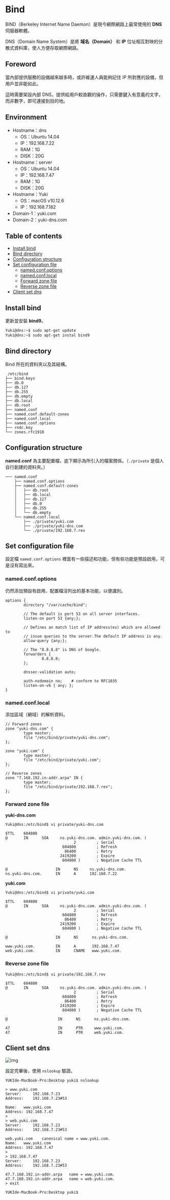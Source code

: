 # Bind
BIND（Berkeley Internet Name Daemon）是現今網際網路上最常使用的 **DNS** 伺服器軟體。

DNS（Domain Name System）是將 **域名（Domain）** 和 **IP** 位址相互對映的分散式資料庫，使人方便存取網際網路。

## Foreword
當內部提供服務的設備越來越多時，或許維運人員能夠記住 IP 所對應的設備，但用戶並非能如此。

這時需要架設內部 DNS，提供給用戶較直觀的操作，只需要鍵入有意義的文字，而非數字，即可連接到目的地。

## Environment
- Hostname：dns
  - OS：Ubuntu 14.04
  - IP：192.168.7.22
  - RAM：1G
  - DISK：20G
- Hostname：server
  - OS：Ubuntu 14.04
  - IP：192.168.7.47
  - RAM：1G
  - DISK：20G
- Hostname：Yuki
  - OS：macOS v10.12.6
  - IP：192.168.7.182
- Domain-1：yuki.com
- Domain-2：yuki-dns.com


## Table of contents
- [Install bind](#install-bind)
- [Bind directory](#bind-directory)
- [Configuration structure](#configuration-structure) 
- [Set configuration file](#set-configuration-file)
  - [named.conf.options](#namedconfoptions)
  - [named.conf.local](#namedconflocal)
  - [Forward zone file](#forward-zone-file)
  - [Reverse zone file](#reverse-zone-file)
- [Client set dns](#client-set-dns)

## Install bind
更新並安裝 **bind9**。

```bash
Yuki@dns:~$ sudo apt-get update
Yuki@dns:~$ sudo apt-get instal bind9
```

## Bind directory
Bind 所在的資料夾以及其結構。
```
 /etc/bind
├── bind.keys
├── db.0
├── db.127
├── db.255
├── db.empty
├── db.local
├── db.root
├── named.conf
├── named.conf.default-zones
├── named.conf.local
├── named.conf.options
├── rndc.key
└── zones.rfc1918
```

## Configuration structure

**named.conf** 為主要配置檔，底下顯示為所引入的檔案關係。（`./private` 是個人自行創建的資料夾。）
```
─── named.conf
    ├── named.conf.options
    ├── named.conf.default-zones
    │   ├── db.root
    │   ├── db.local
    │   ├── db.127
    │   ├── db.0
    │   ├── db.255
    │   └── db.empty
    └── named.conf.local
        ├── ./private/yuki.com
        ├── ./private/yuki-dns.com
        └── ./private/192.168.7.rev
```

## Set configuration file

設定檔 `named.conf.options` 裡面有一些描述和功能，但有些功能是預設啟用，可是沒有寫出來。

### named.conf.options
仍然添加預設有啟用，配置檔沒列出的基本功能，以便識別。

```
options {
        directory "/var/cache/bind";

        // The default is port 53 on all server interfaces.
        listen-on port 53 {any;};

        // Defines an match list of IP address(es) which are allowed to
        // issue queries to the server.The default IP address is any.
        allow-query {any;};
        
        // The "8.8.8.8" is DNS of Google.
        forwarders {
                8.8.8.8;
        };

        dnssec-validation auto;

        auth-nxdomain no;    # conform to RFC1035
        listen-on-v6 { any; };
}
```

### named.conf.local
添加區域（網域）的解析資料。
```
// Forward zones
zone "yuki-dns.com" {
        type master;
        file "/etc/bind/private/yuki-dns.com";
};

zone "yuki.com" {
        type master;
        file "/etc/bind/private/yuki.com";
};

// Reverse zones
zone "7.168.192.in-addr.arpa" IN {
        type master;
        file "/etc/bind/private/192.168.7.rev";
};
```

### Forward zone file

**yuki-dns.com**
```
Yuki@dns:/etc/bind$ vi private/yuki-dns.com

$TTL    604800
@       IN      SOA     ns.yuki-dns.com. admin.yuki-dns.com. (
                              2         ; Serial
                         604800         ; Refresh
                          86400         ; Retry
                        2419200         ; Expire
                         604800 )       ; Negative Cache TTL

@                     IN      NS     ns.yuki-dns.com.
ns.yuki-dns.com.      IN      A      192.168.7.22
```

**yuki.com**
```
Yuki@dns:/etc/bind$ vi private/yuki.com

$TTL    604800
@       IN      SOA     ns.yuki-dns.com. admin.yuki-dns.com. (
                              2         ; Serial
                         604800         ; Refresh
                          86400         ; Retry
                        2419200         ; Expire
                         604800 )       ; Negative Cache TTL

@                     IN      NS      ns.yuki-dns.com.

www.yuki.com.         IN      A       192.168.7.47
web.yuki.com.         IN      CNAME   www.yuki.com.
```

### Reverse zone file

```
Yuki@dns:/etc/bind$ vi private/192.168.7.rev

$TTL    604800
@       IN      SOA     ns.yuki-dns.com. admin.yuki-dns.com. (
                              2         ; Serial
                         604800         ; Refresh
                          86400         ; Retry
                        2419200         ; Expire
                         604800 )       ; Negative Cache TTL

@                      IN      NS      ns.yuki-dns.com.

47                     IN      PTR     www.yuki.com.
47                     IN      PTR     web.yuki.com.
```

## Client set dns

![img](img/img-01.png)

設定完畢後，使用 `nslookup` 驗證。
```
YUKIde-MacBook-Pro:Desktop yuki$ nslookup

> www.yuki.com
Server:		192.168.7.23
Address:	192.168.7.23#53

Name:	www.yuki.com
Address: 192.168.7.47
> 
> web.yuki.com
Server:		192.168.7.23
Address:	192.168.7.23#53

web.yuki.com	canonical name = www.yuki.com.
Name:	www.yuki.com
Address: 192.168.7.47
> 
> 192.168.7.47
Server:		192.168.7.23
Address:	192.168.7.23#53

47.7.168.192.in-addr.arpa	name = www.yuki.com.
47.7.168.192.in-addr.arpa	name = web.yuki.com.
> exit

YUKIde-MacBook-Pro:Desktop yuki$ 
```
